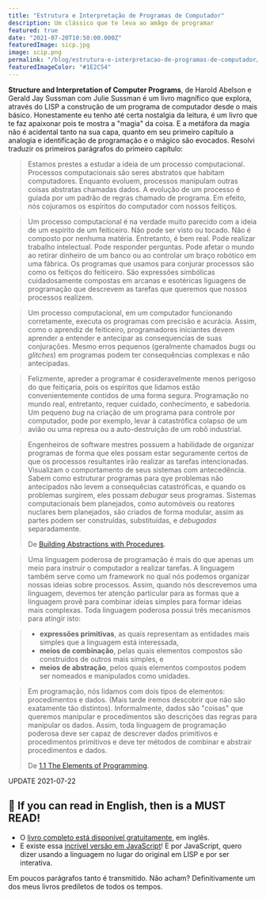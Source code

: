 ```yaml
---
title: "Estrutura e Interpretação de Programas de Computador"
description: Um clássico que te leva ao amâgo de programar
featured: true
date: "2021-07-20T10:50:00.000Z"
featuredImage: sicp.jpg
image: scip.png
permalink: "/blog/estrutura-e-interpretacao-de-programas-de-computador/"
featuredImageColor: "#1E2C54"
---
```


<p class="lead"><b>Structure and Interpretation
of Computer Programs</b>, de Harold Abelson e Gerald Jay Sussman
com Julie Sussman é um livro magnífico que explora, através do LISP a construção de um programa de computador desde o mais básico. Honestamente eu tenho até certa nostalgia da leitura, é um livro que te faz apaixonar pois te mostra a "magia" da coisa. E a metáfora da magia não é acidental tanto na sua capa, quanto em seu primeiro capítulo a analogia e identificação de programação e o mágico são evocados. Resolvi traduzir os primeiros parágrafos do primeiro capítulo:</p>

> Estamos prestes a estudar a ideia de um processo computacional. Processos computacionais são seres abstratos que habitam computadores. Enquanto evoluem, processos manipulam outras coisas abstratas chamadas dados. A evolução de um processo é guiada por um padrão de regras chamado de programa. Em efeito, nós cojuramos os espíritos do computador com nossos feitiços.

> Um processo computacional é na verdade muito parecido com a ideia de um espírito de um feiticeiro. Não pode ser visto ou tocado. Não é composto por nenhuma matéria. Entretanto, é bem real. Pode realizar trabalho intelectual. Pode responder perguntas. Pode afetar o mundo ao retirar dinheiro de um banco ou ao controlar um braço robótico em uma fábrica. Os programas que usamos para conjurar processos são como os feitiços do feiticeiro. São expressões simbólicas cuidadosamente compostas em arcanas e esotéricas liguagens de programação que descrevem as tarefas que queremos que nossos processos realizem.

> Um processo computacional, em um computador funcionando corretamente, executa os programas com precisão e acurácia. Assim, como o aprendiz de feiticeiro, programadores iniciantes devem aprender a entender e antecipar as consequencias de suas conjurações. Mesmo erros pequenos (geralmente chamados _bugs_ ou _glitches_) em programas podem ter consequências complexas e não antecipadas.

> Felizmente, apreder a programar é cosideravelmente menos perigoso do que feitiçaria, pois os espíritos que lidamos estão convenientemente contidos de uma forma segura. Programação no mundo real, entretanto, requer cuidado, conhecimento, e sabedoria. Um pequeno _bug_ na criação de um programa para controle por computador, pode por exemplo, levar à catastrófica colapso de um avião ou uma represa ou a auto-destruição de um robô industrial.

> Engenheiros de software mestres possuem a habilidade de organizar programas de forma que eles possam estar seguramente certos de que os processos resultantes irão realizar as tarefas intencionadas. Visualizam o comportamento de seus sistemas com antecedência. Sabem como estruturar programas para qye problemas não antecipados não levem a consequêcias catastróficas, e quando os problemas surgirem, eles possam _debugar_ seus programas. Sistemas computacionais bem planejados, como automóveis ou reatores nuclares bem planejados, são criados de forma modular, assim as partes podem ser construídas, substituídas, e _debugadas_ separadamente.
> <footer>De <a href="https://mitpress.mit.edu/sites/default/files/sicp/full-text/book/book-Z-H-9.html#%_chap_1" target="_blank">Building Abstractions with Procedures</a>.</footer>


> Uma linguagem poderosa de programação é mais do que apenas um meio para instruir o computador a realizar tarefas. A linguagem também serve como um framework no qual nós podemos organizar nossas ideias sobre processos. Assim, quando nós descrevemos uma linguagem, devemos ter atenção particular para as formas que a linguagem provê para combinar ideias simples para formar ideias mais complexas. Toda linguagem poderosa possui três mecanismos para atingir isto:

> - **expressões primitivas**, as quais representam as entidades mais simples que a linguagem está interessada,
> - **meios de combinação**, pelas quais elementos compostos são construídos de outros mais simples, e
> - **meios de abstração**, pelos quais elementos compostos podem ser nomeados e manipulados como unidades.

> Em programação, nós lidamos com dois tipos de elementos: procedimentos e dados. (Mais tarde iremos descobrir que não são exatamente tão distintos). Informalmente, dados são "coisas" que queremos manipular e procedimentos são descrições das regras para manipular os dados. Assim, toda linguagem de programação poderosa deve ser capaz de descrever dados primitivos e procedimentos primitivos e deve ter métodos de combinar e abstrair procedimentos e dados.
> <footer>De <a href="https://mitpress.mit.edu/sites/default/files/sicp/full-text/book/book-Z-H-10.html" target="_blank" title="1.1  The Elements of Programming">1.1  The Elements of Programming</a>.</footer>

UPDATE 2021-07-22
## 📖 If you can read in English, then is a MUST READ!
- O [livro completo está disponível gratuitamente](https://mitpress.mit.edu/sites/default/files/sicp/full-text/book/book-Z-H-1.html), em inglês.
- E existe essa [incrível versão em JavaScript](https://sourceacademy.org/sicpjs/index)! E por JavaScript, quero dizer usando a linguagem no lugar do original em LISP e por ser interativa.

Em poucos parágrafos tanto é transmitido. Não acham? Definitivamente um dos meus livros prediletos de todos os tempos.